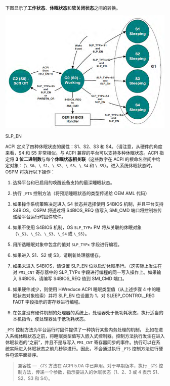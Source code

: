 
下图显示了**工作状态**、**休眠状态**和**软关闭状态**之间的转换。

![2023-05-08-19-00-55.png](./images/2023-05-08-19-00-55.png)

SLP_EN




ACPI 定义了四种休眠状态的属性：S1、S2、S3 和 S4。（请注意，从硬件的角度来看，S4 和 S5 非常相似。与 ACPI 兼容的平台可以支持多种休眠状态。ACPI 指定将 **3 位二进制数**与每个**休眠状态相关联**（这些数字在 ACPI 的根命名空间中给定对象：（`\_S0`、`\_S1`、`\_S2`、`\_S3`、`\_S4` 和 `\_S5`）。进入系统休眠状态时，OSPM 将执行以下操作：

1. 选择平台和已启用的唤醒设备支持的最深睡眠状态。

2. 执行 `_PTS` 控制方法（将预期睡眠状态的类型传递给 OEM AML 代码）

3. 如果操作系统策略决定进入 S4 状态并选择使用 S4BIOS 机制，并且平台支持 S4BIOS，OSPM 将通过将 S4BIOS_REQ 值写入 SMI_CMD 端口将控制权传递给平台运行时固件软件。

4. 如果不使用 S4BIOS 机制，OS `SLP_TYPx` PM 将从关联的休眠对象 （`\_S1`、`\_S2`、`\_S3`、`\_S4` 或 `\_S5`）。

5. 用所选睡眠对象中包含的值对 `SLP_TYPx` 字段进行编程。

6. 如果进入 S1、S2 或 S3，请刷新处理器缓存。

7. 如果未进入 S4BIOS，请设置 SLP_EN 位以启动休眠串行。（这实际上发生在对 `PM1_CNT` 寄存器中的 SLP_TYPx 字段进行编程的同一写入操作上。如果输入 S4BIOS，请编写 S4BIOS_REQ 值到 SMI_CMD 端口。

8. 如果硬件减少，则使用 HWreduce ACPI 睡眠类型值（从上述步骤 4 中的睡眠状态对象检索）并将 SLP_EN 位设置为 1，对 SLEEP_CONTROL_REG FADT 字段指示的寄存器进行编程。

9. 在包含没有硬件机制的处理器的系统上，处理器处于低功耗状态，执行适当的本机指令，使处理器处于低功耗状态。

`_PTS` 控制方法为平台运行时固件提供了一种执行某些内务处理的机制，
比如在进入系统休眠状态之前，将睡眠类型值写入嵌入式控制器。控制方法执行发生在进入休眠状态的“之前”，并且不是与写入 `PM1_CNT` 寄存器同步的事件。执行可以在系统实际进入休眠状态之前几秒钟进行。因此，不会通过执行 `_PTS` 控制方法进行硬件电源平面排序。




> 兼容性 — `_GTS` 方法在 ACPI 5.0A 中已弃用。对于早期版本，执行 `_GTS` 控制方法，传递一个参数，指示要进入的休眠状态（1、2、3 或 4 表示 S1、S2、S3 和 S4）。

